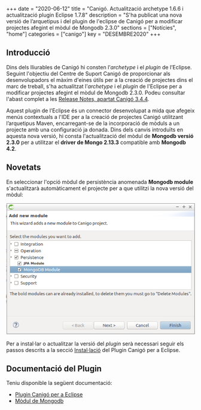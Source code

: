 +++
date        = "2020-06-12"
title       = "Canigó. Actualització archetype 1.6.6 i actualització plugin Eclipse 1.7.8"
description = "S'ha publicat una nova versió de l’arquetipus i del plugin de l'eclipse de Canigó per a modificar projectes afegint el mòdul de Mongodb 2.3.0"
sections    = ["Notícies", "home"]
categories  = ["canigo"]
key         = "DESEMBRE2020"
+++

## Introducció

Dins dels lliurables de Canigó hi consten l’*archetype* i el *plugin* de l’Eclipse.
Seguint l'objectiu del Centre de Suport Canigó de proporcionar als desenvolupadors el màxim d'eines útils per a la creació de
projectes dins el marc de treball, s'ha actualitzat l’*archetype* i el *plugin* de l'Eclipse per a modificar projectes afegint el mòdul de Mongodb 2.3.0. Podeu consultar l'abast complet a les [Release Notes, apartat Canigó 3.4.4](/canigo-download-related/release-notes-canigo-34).

Aquest plugin de l’Eclipse és un connector desenvolupat a mida que afegeix menús contextuals a l'IDE per a la
creació de projectes Canigó utilitzant l’arquetipus Maven, encarregant-se de la incorporació de mòduls a un projecte amb
una configuració ja donada. Dins dels canvis introduïts en aquesta nova versió, hi consta l'actualització
del mòdul de **Mongodb versió 2.3.0** per a utilitzar el **driver de Mongo 2.13.3** compatible amb **Mongodb 4.2**.

## Novetats

En seleccionar l'opció mòdul de persistència anomenada **Mongodb module** s'actualitzarà automàticament el projecte
per a que utilitzi la nova versió del mòdul:

![](/images/news/Plugin_1.7.8_add_mongodb_module.png)

Per a instal·lar o actualitzar la versió del _plugin_ serà necessari seguir els passos descrits a la secció
[Instal·lació](/canigo-download-related/plugin-canigo/#instal-lació) del Plugin Canigó per a Eclipse.

## Documentació del Plugin

Teniu disponible la següent documentació:

* [Plugin Canigó per a Eclipse](/canigo-download-related/plugin-canigo/)
* [Mòdul de Mongodb](/canigo-documentacio-versions-3x-core/modul-mongodb/)

